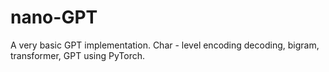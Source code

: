 # nano-GPT
A very basic GPT implementation.
Char - level encoding decoding, bigram, transformer, GPT using PyTorch.
